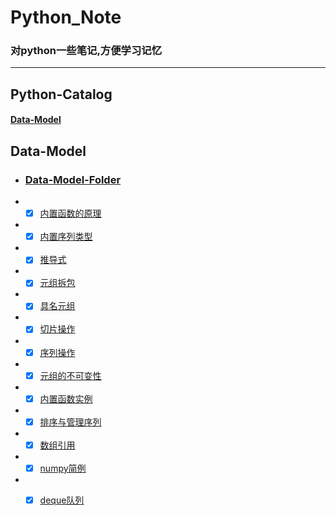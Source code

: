 # Python_Note

### 对python一些笔记,方便学习记忆

---

## Python-Catalog

#### [Data-Model](#Data-Model)


<h2 id="Data-Model"> Data-Model</h2>

*  ### [Data-Model-Folder](https://github.com/SunRelease/Python_Note/tree/master/Python%20Advanced/Data_Model)

* -[x] [内置函数的原理](https://github.com/SunRelease/Python_Note/blob/master/Python%20Advanced/Data_Model/mode.md)

* -[x] [内置序列类型](https://github.com/SunRelease/Python_Note/blob/master/Python%20Advanced/Data_Model/sequence.md)

* -[x] [推导式](https://github.com/SunRelease/Python_Note/blob/master/Python%20Advanced/Data_Model/derivation.md)

* -[x] [元组拆包](https://github.com/SunRelease/Python_Note/blob/master/Python%20Advanced/Data_Model/tuple_apart.md)

* -[x] [具名元组](https://github.com/SunRelease/Python_Note/blob/master/Python%20Advanced/Data_Model/named%20tuple.md)

* -[x] [切片操作](https://github.com/SunRelease/Python_Note/blob/master/Python%20Advanced/Data_Model/slice.md)

* -[x] [序列操作](https://github.com/SunRelease/Python_Note/blob/master/Python%20Advanced/Data_Model/sequence_replication.md)

* -[x] [元组的不可变性](https://github.com/SunRelease/Python_Note/blob/master/Python%20Advanced/Data_Model/replication.md)

* -[x] [内置函数实例](https://github.com/SunRelease/Python_Note/blob/master/Python%20Advanced/Data_Model/sorting.md)

* -[x] [排序与管理序列](https://github.com/SunRelease/Python_Note/blob/master/Python%20Advanced/Data_Model/bisects.md)

* -[x] [数组引用](https://github.com/SunRelease/Python_Note/blob/master/Python%20Advanced/Data_Model/tuples.md)

* -[x] [numpy简例](https://github.com/SunRelease/Python_Note/blob/master/Python%20Advanced/Data_Model/numpy_test.md)

* -[x] [deque队列](https://github.com/SunRelease/Python_Note/blob/master/Python%20Advanced/Data_Model/deque.md)




